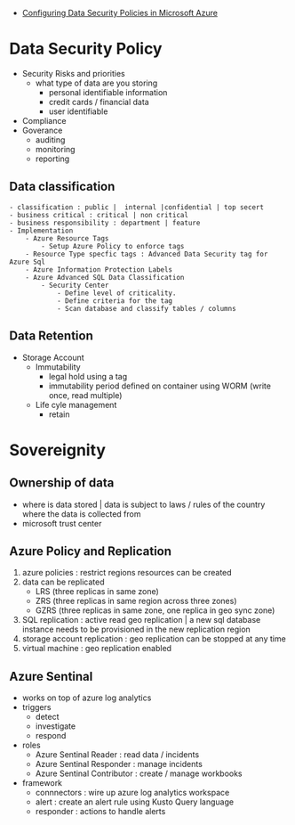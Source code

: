 - [Configuring Data Security Policies in Microsoft Azure](https://app.pluralsight.com/library/courses/microsoft-azure-configuring-data-security-policies/table-of-contents)
# Data Security Policy

- Security Risks and priorities
    - what type of data are you storing
        - personal identifiable information
        - credit cards / financial data
        - user identifiable
- Compliance
- Goverance 
    - auditing
    - monitoring
    - reporting

## Data classification
    - classification : public |  internal |confidential | top secert
    - business critical : critical | non critical
    - business responsibility : department | feature
    - Implementation
        - Azure Resource Tags
            - Setup Azure Policy to enforce tags
        - Resource Type specfic tags : Advanced Data Security tag for Azure Sql
        - Azure Information Protection Labels
        - Azure Advanced SQL Data Classification
            - Security Center
                - Define level of criticality.
                - Define criteria for the tag
                - Scan database and classify tables / columns
## Data Retention
- Storage Account
    - Immutability
        - legal hold using a tag
        - immutability period defined on container using WORM (write once, read multiple)
    - Life cyle management
        - retain

# Sovereignity

## Ownership of data
- where is data stored | data is subject to laws / rules of the country where the data is collected from
- microsoft trust center


## Azure Policy and Replication
1. azure policies : restrict regions resources can be created
2. data can be replicated
   - LRS  (three replicas in same zone)
   - ZRS  (three replicas in same region across three zones)
   - GZRS (three replicas in same zone, one replica in geo sync zone)
3. SQL replication : active read geo replication | a new sql database instance needs to be provisioned in the new replication region
4. storage account replication : geo replication can be stopped at any time
5. virtual machine : geo replication enabled
   
## Azure Sentinal
- works on top of azure log analytics
- triggers 
   - detect
   - investigate
   - respond
- roles
   - Azure Sentinal Reader       : read data / incidents
   - Azure Sentinal Responder    : manage incidents
   - Azure Sentinal Contributor  : create / manage workbooks
- framework
   - connnectors  : wire up azure log analytics workspace
   - alert        : create an alert rule using Kusto Query language
   - responder    : actions to handle alerts
